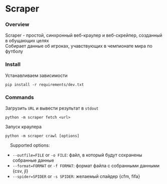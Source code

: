 # Scraper

### Overview
Scraper - простой, синхронный веб-краулер и веб-скрейпер, созданный в обущающих целях  
Собирает данные об игроках, учавствующих в чемпионате мира по футболу

### Install
Устанавливаем зависимости
```shell script
pip install -r requirements/dev.txt
```

### Commands
Загрузить `URL` и вывести результат в `stdout`
```shell script
python -m scraper fetch <url>
```

Запуск краулера
```shell script
python -m scraper crawl [options]
```
&nbsp;&nbsp;&nbsp;&nbsp;Supported options:
  - ```--outfile=FILE``` or ```-o FILE```: файл, в который будут сохранены собранные данные
  - ```--format=FORMAT``` or ```-f FORMAT```: формат файла с собранными данными {csv, jl}
  - ```--spider=SPIDER``` or ```-s SPIDER```: желаемый спайдер {cfm, fifa}

